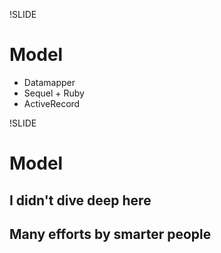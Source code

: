 !SLIDE 
# Model
* Datamapper
* Sequel + Ruby
* ActiveRecord

!SLIDE
# Model
## I didn't dive deep here
## Many efforts by smarter people
